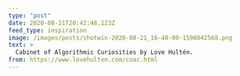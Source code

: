 ```yaml
---
type: "post"
date: 2020-08-21T20:42:48.123Z
feed_type: inspiration
image: /images/posts/shotwin-2020-08-21_16-40-00-1598042568.png
text: >
  Cabinet of Algorithmic Curiosities by Love Hultén.
from: https://www.lovehulten.com/coac.html
---
```

